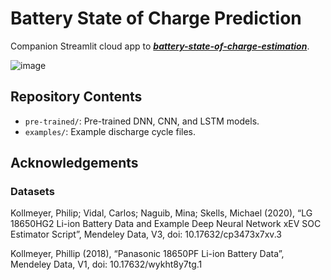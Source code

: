 # Battery State of Charge Prediction

Companion Streamlit cloud app to ***[battery-state-of-charge-estimation](https://github.com/sautee/battery-state-of-charge-estimation)***.

![image](https://user-images.githubusercontent.com/39371787/230544206-2f863ec5-7c81-4753-9671-94d81cff6727.png)

## Repository Contents
- `pre-trained/`: Pre-trained DNN, CNN, and LSTM models.
- `examples/`: Example discharge cycle files.

## Acknowledgements
### Datasets
Kollmeyer, Philip; Vidal, Carlos; Naguib, Mina; Skells, Michael  (2020), “LG 18650HG2 Li-ion Battery Data and Example Deep Neural Network xEV SOC Estimator Script”, Mendeley Data, V3, doi: 10.17632/cp3473x7xv.3

Kollmeyer, Phillip (2018), “Panasonic 18650PF Li-ion Battery Data”, Mendeley Data, V1, doi: 10.17632/wykht8y7tg.1
